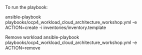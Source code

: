To run the playbook:

ansible-playbook playbooks/ocp4_workload_cloud_architecture_workshop.yml -e ACTION=create -i inventories/inventory.template


Remove workload
ansible-playbook playbooks/ocp4_workload_cloud_architecture_workshop.yml -e ACTION=remove